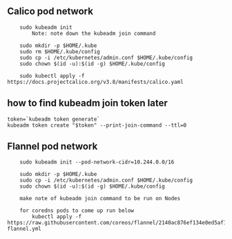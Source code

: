 ## Calico pod network
```
	sudo kubeadm init
		Note: note down the kubeadm join command 

	sudo mkdir -p $HOME/.kube
	sudo rm $HOME/.kube/config
	sudo cp -i /etc/kubernetes/admin.conf $HOME/.kube/config
	sudo chown $(id -u):$(id -g) $HOME/.kube/config

	sudo kubectl apply -f https://docs.projectcalico.org/v3.8/manifests/calico.yaml
```
## how to find kubeadm join token later
```
token=`kubeadm token generate`
kubeadm token create "$token" --print-join-command --ttl=0
```
















































## Flannel pod network
```
	sudo kubeadm init --pod-network-cidr=10.244.0.0/16
	
	sudo mkdir -p $HOME/.kube
	sudo cp -i /etc/kubernetes/admin.conf $HOME/.kube/config
	sudo chown $(id -u):$(id -g) $HOME/.kube/config

	make note of kubeadm join command to be run on Nodes
	
	for coredns pods to come up run below
		kubectl apply -f https://raw.githubusercontent.com/coreos/flannel/2140ac876ef134e0ed5af15c65e414cf26827915/Documentation/kube-flannel.yml
```
